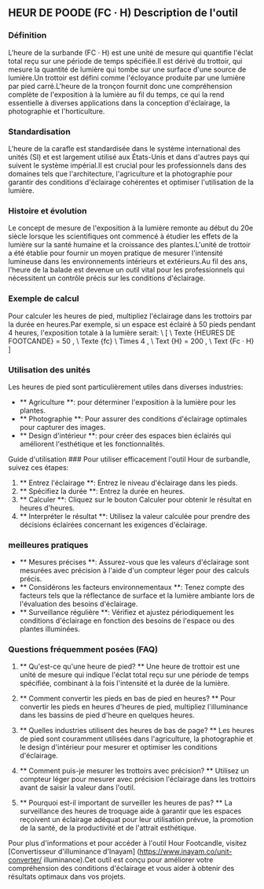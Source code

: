 ## HEUR DE POODE (FC · H) Description de l'outil

### Définition
L'heure de la surbande (FC · H) est une unité de mesure qui quantifie l'éclat total reçu sur une période de temps spécifiée.Il est dérivé du trottoir, qui mesure la quantité de lumière qui tombe sur une surface d'une source de lumière.Un trottoir est défini comme l'écloyance produite par une lumière par pied carré.L'heure de la tronçon fournit donc une compréhension complète de l'exposition à la lumière au fil du temps, ce qui la rend essentielle à diverses applications dans la conception d'éclairage, la photographie et l'horticulture.

### Standardisation
L'heure de la carafle est standardisée dans le système international des unités (SI) et est largement utilisé aux États-Unis et dans d'autres pays qui suivent le système impérial.Il est crucial pour les professionnels dans des domaines tels que l'architecture, l'agriculture et la photographie pour garantir des conditions d'éclairage cohérentes et optimiser l'utilisation de la lumière.

### Histoire et évolution
Le concept de mesure de l'exposition à la lumière remonte au début du 20e siècle lorsque les scientifiques ont commencé à étudier les effets de la lumière sur la santé humaine et la croissance des plantes.L'unité de trottoir a été établie pour fournir un moyen pratique de mesurer l'intensité lumineuse dans les environnements intérieurs et extérieurs.Au fil des ans, l'heure de la balade est devenue un outil vital pour les professionnels qui nécessitent un contrôle précis sur les conditions d'éclairage.

### Exemple de calcul
Pour calculer les heures de pied, multipliez l'éclairage dans les trottoirs par la durée en heures.Par exemple, si un espace est éclairé à 50 pieds pendant 4 heures, l'exposition totale à la lumière serait:
\ [
\ Texte {HEURES DE FOOTCANDE} = 50 \, \ Texte {fc} \ Times 4 \, \ Text {H} = 200 \, \ Text {Fc · H}
\]

### Utilisation des unités
Les heures de pied sont particulièrement utiles dans diverses industries:
- ** Agriculture **: pour déterminer l'exposition à la lumière pour les plantes.
- ** Photographie **: Pour assurer des conditions d'éclairage optimales pour capturer des images.
- ** Design d'intérieur **: pour créer des espaces bien éclairés qui améliorent l'esthétique et les fonctionnalités.

Guide d'utilisation ###
Pour utiliser efficacement l'outil Hour de surbandle, suivez ces étapes:
1. ** Entrez l'éclairage **: Entrez le niveau d'éclairage dans les pieds.
2. ** Spécifiez la durée **: Entrez la durée en heures.
3. ** Calculer **: Cliquez sur le bouton Calculer pour obtenir le résultat en heures d'heures.
4. ** Interpréter le résultat **: Utilisez la valeur calculée pour prendre des décisions éclairées concernant les exigences d'éclairage.

### meilleures pratiques
- ** Mesures précises **: Assurez-vous que les valeurs d'éclairage sont mesurées avec précision à l'aide d'un compteur léger pour des calculs précis.
- ** Considérons les facteurs environnementaux **: Tenez compte des facteurs tels que la réflectance de surface et la lumière ambiante lors de l'évaluation des besoins d'éclairage.
- ** Surveillance régulière **: Vérifiez et ajustez périodiquement les conditions d'éclairage en fonction des besoins de l'espace ou des plantes illuminées.

### Questions fréquemment posées (FAQ)

1. ** Qu'est-ce qu'une heure de pied? **
Une heure de trottoir est une unité de mesure qui indique l'éclat total reçu sur une période de temps spécifiée, combinant à la fois l'intensité et la durée de la lumière.

2. ** Comment convertir les pieds en bas de pied en heures? **
Pour convertir les pieds en heures d'heures de pied, multipliez l'illuminance dans les bassins de pied d'heure en quelques heures.

3. ** Quelles industries utilisent des heures de bas de page? **
Les heures de pied sont couramment utilisées dans l'agriculture, la photographie et le design d'intérieur pour mesurer et optimiser les conditions d'éclairage.

4. ** Comment puis-je mesurer les trottoirs avec précision? **
Utilisez un compteur léger pour mesurer avec précision l'éclairage dans les trottoirs avant de saisir la valeur dans l'outil.

5. ** Pourquoi est-il important de surveiller les heures de pas? **
La surveillance des heures de troquage aide à garantir que les espaces reçoivent un éclairage adéquat pour leur utilisation prévue, la promotion de la santé, de la productivité et de l'attrait esthétique.

Pour plus d'informations et pour accéder à l'outil Hour Footcandle, visitez [Convertisseur d'illuminance d'Inayam] (https://www.inayam.co/unit-converter/ illuminance).Cet outil est conçu pour améliorer votre compréhension des conditions d'éclairage et vous aider à obtenir des résultats optimaux dans vos projets.